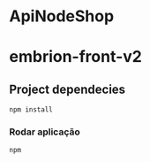 # ApiNodeShop
# embrion-front-v2

## Project dependecies
```
npm install
```

### Rodar aplicação
```
npm 
```
